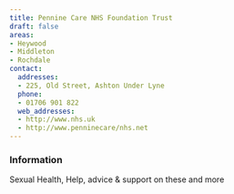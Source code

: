 ```yaml
---
title: Pennine Care NHS Foundation Trust
draft: false
areas:
- Heywood
- Middleton
- Rochdale
contact:
  addresses:
  - 225, Old Street, Ashton Under Lyne
  phone:
  - 01706 901 822
  web_addresses:
  - http://www.nhs.uk
  - http://www.penninecare/nhs.net
---
```


### Information
Sexual Health, Help, advice & support on these and more

